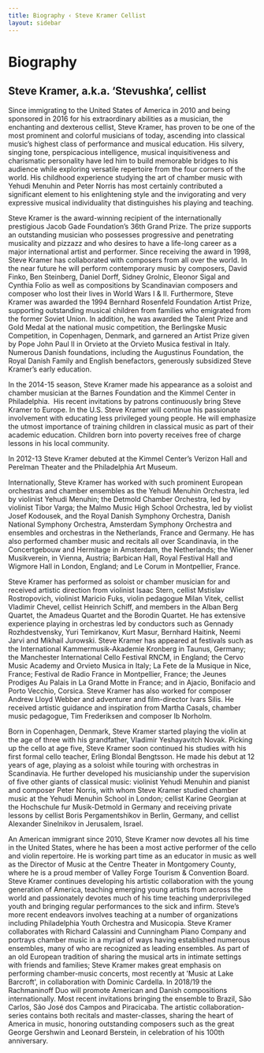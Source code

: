 ```yaml
---
title: Biography ‹ Steve Kramer Cellist
layout: sidebar
---
```

# Biography
## Steve Kramer, a.k.a. ‘Stevushka’, cellist

Since immigrating to the United States of America in 2010 and being sponsored in 2016 for his extraordinary abilities as a musician, the enchanting and dexterous cellist, Steve Kramer, has proven to be one of the most prominent and colorful musicians of today, ascending into classical music’s highest class of performance and musical education. His silvery, singing tone, perspicacious intelligence, musical inquisitiveness and charismatic personality have led him to build memorable bridges to his audience while exploring versatile repertoire from the four corners of the world. His childhood experience studying the art of chamber music with Yehudi Menuhin and Peter Norris has most certainly contributed a significant element to his enlightening style and the invigorating and very expressive musical individuality that distinguishes his playing and teaching.

Steve Kramer is the award-winning recipient of the internationally prestigious Jacob Gade Foundation’s 36th Grand Prize. The prize supports an outstanding musician who possesses progressive and penetrating musicality and pizzazz and who desires to have a life-long career as a major international artist and performer. Since receiving the award in 1998, Steve Kramer has collaborated with composers from all over the world. In the near future he will perform contemporary music by composers, David Finko, Ben Steinberg, Daniel Dorff, Sidney Grolnic, Eleonor Sigal and Cynthia Folio as well as compositions by Scandinavian composers and composer who lost their lives in World Wars I & II. Furthermore, Steve Kramer was awarded the 1994 Bernhard Rosenfeld Foundation Artist Prize, supporting outstanding musical children from families who emigrated from the former Soviet Union. In addition, he was awarded the Talent Prize and Gold Medal at the national music competition, the Berlingske Music Competition, in Copenhagen, Denmark, and garnered an Artist Prize given by Pope John Paul II in Orvieto at the Orvieto Musica festival in Italy. Numerous Danish foundations, including the Augustinus Foundation, the Royal Danish Family and English benefactors, generously subsidized Steve Kramer’s early education.

In the 2014-15 season, Steve Kramer made his appearance as a soloist and chamber musician at the Barnes Foundation and the Kimmel Center in Philadelphia.  His recent invitations by patrons continuously bring Steve Kramer to Europe. In the U.S. Steve Kramer will continue his passionate involvement with educating less privileged young people. He will emphasize the utmost importance of training children in classical music as part of their academic education. Children born into poverty receives free of charge lessons in his local community.

In 2012-13 Steve Kramer debuted at the Kimmel Center’s Verizon Hall and Perelman Theater and the Philadelphia Art Museum.

Internationally, Steve Kramer has worked with such prominent European orchestras and chamber ensembles as the Yehudi Menuhin Orchestra, led by violinist Yehudi Menuhin; the Detmold Chamber Orchestra, led by violinist Tibor Varga; the Malmo Music High School Orchestra, led by violist Josef Kodousek, and the Royal Danish Symphony Orchestra, Danish National Symphony Orchestra, Amsterdam Symphony Orchestra and ensembles and orchestras in the Netherlands, France and Germany. He has also performed chamber music and recitals all over Scandinavia, in the Concertgebouw and Hermitage in Amsterdam, the Netherlands; the Wiener Musikverein, in Vienna, Austria; Barbican Hall, Royal Festival Hall and Wigmore Hall in London, England; and Le Corum in Montpellier, France.

Steve Kramer has performed as soloist or chamber musician for and received artistic direction from violinist Isaac Stern, cellist Mstislav Rostropovich, violinist Maricio Fuks, violin pedagogue Milan Vitek, cellist Vladimir Chevel, cellist Heinrich Schiff, and members in the Alban Berg Quartet, the Amadeus Quartet and the Borodin Quartet. He has extensive experience playing in orchestras led by conductors such as Gennady Rozhdestvensky, Yuri Temirkanov, Kurt Masur, Bernhard Haitink, Neemi Jarvi and Mikhail Jurowski. Steve Kramer has appeared at festivals such as the International Kammermusik-Akademie Kronberg in Taunus, Germany; the Manchester International Cello Festival RNCM, in England; the Cervo Music Academy and Orvieto Musica in Italy; La Fete de la Musique in Nice, France; Festival de Radio France in Montpellier, France; the Jeunes Prodiges Au Palais in La Grand Motte in France; and in Ajacio, Bonifacio and Porto Vecchio, Corsica. Steve Kramer has also worked for composer Andrew Lloyd Webber and adventurer and film-director Ivars Silis. He received artistic guidance and inspiration from Martha Casals, chamber music pedagogue, Tim Frederiksen and composer Ib Norholm.

Born in Copenhagen, Denmark, Steve Kramer started playing the violin at the age of three with his grandfather, Vladimir Yeshayavitch Novak. Picking up the cello at age five, Steve Kramer soon continued his studies with his first formal cello teacher, Erling Blondal Bengtsson. He made his debut at 12 years of age, playing as a soloist while touring with orchestras in Scandinavia. He further developed his musicianship under the supervision of five other giants of classical music: violinist Yehudi Menuhin and pianist and composer Peter Norris, with whom Steve Kramer studied chamber music at the Yehudi Menuhin School in London; cellist Karine Georgian at the Hochschule fur Musik-Detmold in Germany and receiving private lessons by cellist Boris Pergamentshikov in Berlin, Germany, and cellist Alexander Sinelnikov in Jerusalem, Israel.

An American immigrant since 2010, Steve Kramer now devotes all his time in the United States, where he has been a most active performer of the cello and violin repertoire. He is working part time as an educator in music as well as the Director of Music at the Centre Theater in Montgomery County, where he is a proud member of Valley Forge Tourism & Convention Board. Steve Kramer continues developing his artistic collaboration with the young generation of America, teaching emerging young artists from across the world and passionately devotes much of his time teaching underprivileged youth and bringing regular performances to the sick and infirm. Steve’s more recent endeavors involves teaching at a number of organizations including Philadelphia Youth Orchestra and Musicopia. Steve Kramer collaborates with Richard Calassini and Cunningham Piano Company and portrays chamber music in a myriad of ways having established numerous ensembles, many of who are recognized as leading ensembles.  As part of an old European tradition of sharing the musical arts in intimate settings with friends and families; Steve Kramer makes great emphasis on performing chamber-music concerts, most recently at 'Music at Lake Barcroft', in collaboration with Dominic Cardella.  In 2018/19 the Rachmaninoff Duo will promote American and Danish compositions internationally.  Most recent invitations bringing the ensemble to Brazil, São Carlos, São José dos Campos and Piracicaba.  The artistic collaboration-series contains both recitals and master-classes, sharing the heart of America in music, honoring outstanding composers such as the great George Gershwin and Leonard Berstein, in celebration of his 100th anniversary. 
